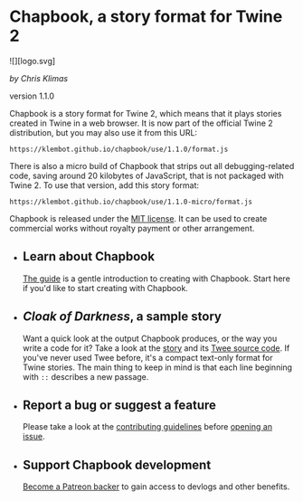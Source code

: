 # Chapbook, a story format for Twine 2

![][logo.svg]

_by Chris Klimas_

version 1.1.0

Chapbook is a story format for Twine 2, which means that it plays stories created in Twine in a web browser. It is now part of the official Twine 2 distribution, but you may also use it from this URL:

`https://klembot.github.io/chapbook/use/1.1.0/format.js`

There is also a micro build of Chapbook that strips out all debugging-related code, saving around 20 kilobytes of JavaScript, that is not packaged with Twine 2. To use that version, add this story format:

`https://klembot.github.io/chapbook/use/1.1.0-micro/format.js`

Chapbook is released under the [MIT license](https://en.wikipedia.org/wiki/MIT_License). It can be used to create commercial works without royalty payment or other arrangement.

-   ## Learn about Chapbook

    [The guide](https://klembot.github.io/chapbook/guide/) is a gentle introduction to creating with Chapbook. Start here if you'd like to start creating with Chapbook.

-   ## _Cloak of Darkness_, a sample story 
    Want a quick look at the output Chapbook produces, or the way you write a code for it? Take a look at the [story](https://klembot.github.io/chapbook/examples/cloak-of-darkness.html) and its [Twee source code](https://klembot.github.io/chapbook/examples/cloak-of-darkness.txt). If you've never used Twee before, it's a compact text-only format for Twine stories. The main thing to keep in mind is that each line beginning with `::` describes a new passage.

-   ## Report a bug or suggest a feature
    Please take a look at the [contributing guidelines](https://github.com/klembot/chapbook/blob/develop/CONTRIBUTING.md) before [opening an issue](https://github.com/klembot/chapbook/issues).

-	## Support Chapbook development
	[Become a Patreon backer](https://patreon.com/klembot) to gain access to devlogs and other benefits.
